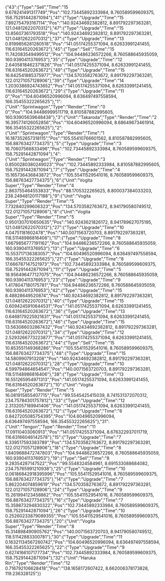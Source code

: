 {"43":{"Type":"Sell","Time":"15 9.678241491317749","Pos":"102.73445892333984, 8.760589599609375, 158.75291442871094"},"41":{"Type":"Upgrade","Time":"15 7.892754793167114","Pos":"140.92434692382812, 8.891792297363281, 121.04812622070312"},"47":{"Type":"Upgrade","Time":"15 13.85607361793518","Pos":"140.92434692382812, 8.891792297363281, 121.04812622070312"},"37":{"Type":"Upgrade","Time":"13 0.8199856281280518","Pos":"141.05174255371094, 8.62633991241455, 116.63164520263672"},"45":{"Type":"Sell","Time":"15 11.742083549499512","Pos":"104.94486236572266, 8.760588645935059, 160.9390411376953"},"35":{"Type":"Upgrade","Time":"12 2.6405818462371826","Pos":"141.05174255371094, 8.62633991241455, 116.63164520263672"},"49":{"Type":"Upgrade","Time":"15 16.642541885375977","Pos":"134.5703582763672, 8.891792297363281, 122.01271057128906"},"39":{"Type":"Upgrade","Time":"14 1.2030386924743652","Pos":"141.05174255371094, 8.62633991241455, 116.63164520263672"},"29":{"Type":"Upgrade","Time":"11 0","Pos":"104.60496520996094, 8.636497497558594, 166.35455322265625"},"1":{"Unit":"Sprintwagon","Type":"Render","Time":"0 0","Pos":"104.94486999511719, 8.810587882995605, 160.93905639648438"},"3":{"Unit":"Takaroda","Type":"Render","Time":"2 16.395774126052856","Pos":"104.60496520996094, 8.68649673461914, 166.35455322265625"},"2":{"Unit":"Sprintwagon","Type":"Render","Time":"1 16.187352657318115","Pos":"105.55410766601562, 8.810587882995605, 156.88763427734375"},"5":{"Type":"Upgrade","Time":"3 16.70607566833496","Pos":"102.73445892333984, 8.760589599609375, 158.75291442871094"},"4":{"Unit":"Sprintwagon","Type":"Render","Time":"3 0.8500280380249023","Pos":"102.73445892333984, 8.810587882995605, 158.75291442871094"},"7":{"Type":"Upgrade","Time":"4 15.165736436843872","Pos":"105.55411529541016, 8.760589599609375, 156.88763427734375"},"6":{"Unit":"Vogita Super","Type":"Render","Time":"4 2.863755464553833","Pos":"88.1705322265625, 8.800037384033203, 238.24948120117188"},"9":{"Unit":"Vogita Super","Type":"Render","Time":"5 7.732840299606323","Pos":"134.5703582763672, 8.941790580749512, 122.01271057128906"},"8":{"Unit":"Vogita Super","Type":"Render","Time":"5 0.9501307010650635","Pos":"140.9243621826172, 8.941789627075195, 121.04812622070312"},"27":{"Type":"Upgrade","Time":"10 4.04751181602478","Pos":"140.0071563720703, 8.891792297363281, 118.51148986816406"},"17":{"Type":"Upgrade","Time":"8 1.6679856777191162","Pos":"104.94486236572266, 8.760588645935059, 160.9390411376953"},"13":{"Type":"Upgrade","Time":"6 15.553717136383057","Pos":"104.60496520996094, 8.636497497558594, 166.35455322265625"},"21":{"Type":"Upgrade","Time":"8 17.666787147521973","Pos":"102.73445892333984, 8.760589599609375, 158.75291442871094"},"11":{"Type":"Upgrade","Time":"5 18.956496477127075","Pos":"104.94486236572266, 8.760588645935059, 160.9390411376953"},"23":{"Type":"Upgrade","Time":"9 1.4178047180175781","Pos":"104.94486236572266, 8.760588645935059, 160.9390411376953"},"42":{"Type":"Upgrade","Time":"15 8.48828649520874","Pos":"140.92434692382812, 8.891792297363281, 121.04812622070312"},"40":{"Type":"Upgrade","Time":"15 0.6094245910644531","Pos":"141.05174255371094, 8.62633991241455, 116.63164520263672"},"36":{"Type":"Upgrade","Time":"13 0.6468179225921631","Pos":"141.05174255371094, 8.62633991241455, 116.63164520263672"},"46":{"Type":"Upgrade","Time":"15 13.563086032867432","Pos":"140.92434692382812, 8.891792297363281, 121.04812622070312"},"34":{"Type":"Upgrade","Time":"12 2.5293266773223877","Pos":"141.05174255371094, 8.62633991241455, 116.63164520263672"},"44":{"Type":"Sell","Time":"15 10.853551149368286","Pos":"105.55411529541016, 8.760589599609375, 156.88763427734375"},"48":{"Type":"Upgrade","Time":"15 14.5809907913208","Pos":"140.92434692382812, 8.891792297363281, 121.04812622070312"},"28":{"Type":"Upgrade","Time":"10 4.599794864654541","Pos":"140.0071563720703, 8.891792297363281, 118.51148986816406"},"38":{"Type":"Upgrade","Time":"13 16.551265954971313","Pos":"141.05174255371094, 8.62633991241455, 116.63164520263672"},"10":{"Unit":"Vogita Super","Type":"Render","Time":"5 16.081915855407715","Pos":"99.5545425415039, 8.741531372070312, 234.75784301757812"},"33":{"Type":"Upgrade","Time":"12 2.3132057189941406","Pos":"141.05174255371094, 8.62633991241455, 116.63164520263672"},"12":{"Type":"Upgrade","Time":"6 0.8427205085754395","Pos":"104.60496520996094, 8.636497497558594, 166.35455322265625"},"31":{"Unit":"Tengon","Type":"Render","Time":"11 17.09110403060913","Pos":"141.05174255371094, 8.676322937011719, 116.63166046142578"},"15":{"Type":"Upgrade","Time":"7 6.339517593383789","Pos":"134.5703582763672, 8.891792297363281, 122.01271057128906"},"18":{"Type":"Upgrade","Time":"8 1.8409688472747803","Pos":"104.94486236572266, 8.760588645935059, 160.9390411376953"},"19":{"Type":"Sell","Time":"8 9.28354287147522","Pos":"99.5548324584961, 8.691533088684082, 234.75765991210938"},"25":{"Type":"Upgrade","Time":"10 0.06186842918395996","Pos":"105.55411529541016, 8.760589599609375, 156.88763427734375"},"14":{"Type":"Upgrade","Time":"7 5.862204074859619","Pos":"134.5703582763672, 8.891792297363281, 122.01271057128906"},"24":{"Type":"Upgrade","Time":"9 15.261994123458862","Pos":"105.55411529541016, 8.760589599609375, 156.88763427734375"},"16":{"Type":"Upgrade","Time":"7 15.359873294830322","Pos":"102.73445892333984, 8.760589599609375, 158.75291442871094"},"26":{"Type":"Upgrade","Time":"10 0.25260233879089355","Pos":"105.55411529541016, 8.760589599609375, 156.88763427734375"},"20":{"Unit":"Vogita Super","Type":"Render","Time":"8 15.314898490905762","Pos":"140.0071563720703, 8.941790580749512, 118.51142883300781"},"30":{"Type":"Upgrade","Time":"11 0.16321134567260742","Pos":"104.60496520996094, 8.636497497558594, 166.35455322265625"},"22":{"Type":"Upgrade","Time":"9 0.6274166107177734","Pos":"102.73445892333984, 8.760589599609375, 158.75291442871094"},"32":{"Unit":"Haruka Rin","Type":"Render","Time":"12 0.716792106628418","Pos":"138.1658172607422, 8.662006378173828, 119.236328125"}}
